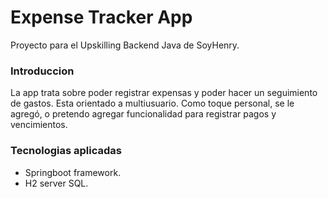 # Expense Tracker App

Proyecto para el Upskilling Backend Java de SoyHenry.

### Introduccion
La app trata sobre poder registrar expensas y poder hacer un seguimiento de gastos. Esta orientado a multiusuario. Como toque personal, se le agregó, o pretendo agregar funcionalidad para registrar pagos y vencimientos.

### Tecnologias aplicadas
- Springboot framework.
- H2 server SQL.
